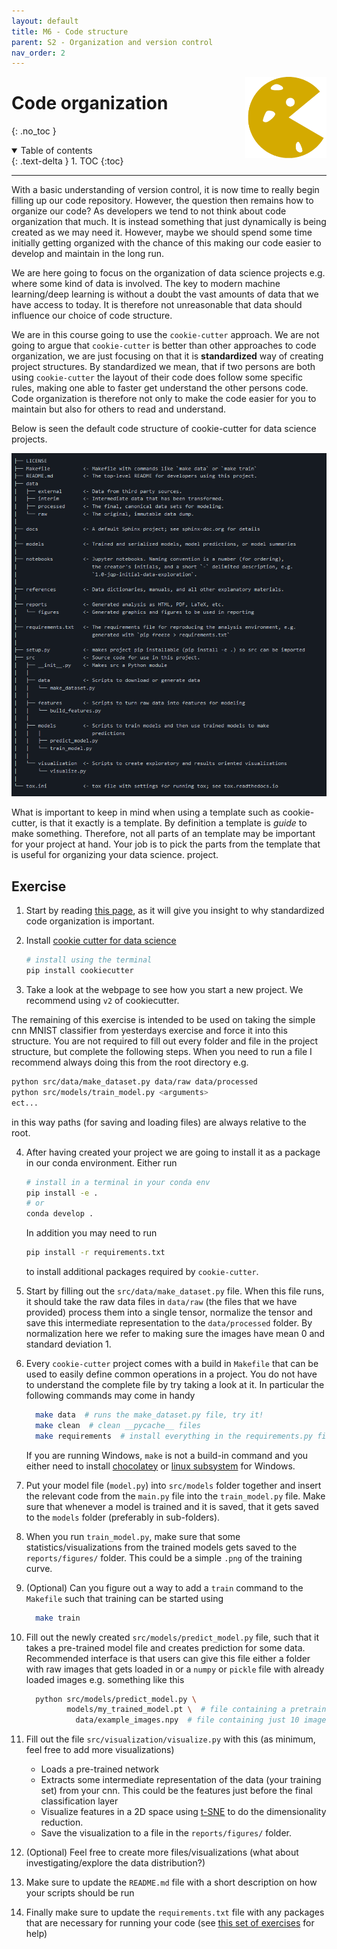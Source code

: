 ```yaml
---
layout: default
title: M6 - Code structure
parent: S2 - Organization and version control
nav_order: 2
---
```


<img style="float: right;" src="../figures/icons/m6.png" width="130"> 

# Code organization
{: .no_toc }

<details open markdown="block">
  <summary>
    Table of contents
  </summary>
  {: .text-delta }
1. TOC
{:toc}
</details>

---

With a basic understanding of version control, it is now time to really begin filling up our code repository. However, 
the question then remains how to organize our code? As developers we tend to not think about code organization that 
much. It is instead something that just dynamically is being created as we may need it. However, maybe we should spend 
some time initially getting organized with the chance of this making our code easier to develop and maintain in the 
long run.

We are here going to focus on the organization of data science projects e.g. where some kind of data is involved. The 
key to modern machine learning/deep learning is without a doubt the vast amounts of data that we have access to today. 
It is therefore not unreasonable that data should influence our choice of code structure.

We are in this course going to use the `cookie-cutter` approach. We are not going to argue that `cookie-cutter` is 
better than other approaches to code organization, we are just focusing on that it is **standardized** way of creating 
project structures. By standardized we mean, that if two persons are both using `cookie-cutter` the layout of their 
code does follow some specific rules, making one able to faster get understand the other persons code. Code organization 
is therefore not only to make the code easier for you to maintain but also for others to read and understand.

Below is seen the default code structure of cookie-cutter for data science projects.

<p align="center">
  <img src="../figures/cookie_cutter.png" width="1000," title="hover text">
</p>

What is important to keep in mind when using a template such as cookie-cutter, is that it exactly is a template. By
definition a template is *guide* to make something. Therefore, not all parts of an template may be important for your
project at hand. Your job is to pick the parts from the template that is useful for organizing your data science.
project.

## Exercise

1. Start by reading [this page](https://drivendata.github.io/cookiecutter-data-science/), as it will give you insight 
   to why standardized code organization is important.

2. Install [cookie cutter for data science](https://github.com/drivendata/cookiecutter-data-science)
   ``` bash
   # install using the terminal
   pip install cookiecutter
   ```

3. Take a look at the webpage to see how you start a new project. We recommend using `v2` of cookiecutter.

  The remaining of this exercise is intended to be used on taking the simple cnn MNIST classifier from yesterdays 
  exercise and force it into this structure. You are not required to fill out every folder and file in the project 
  structure, but complete the following steps. When you need to run a file I recommend always doing this from the 
  root directory e.g.
  ```bash
  python src/data/make_dataset.py data/raw data/processed
  python src/models/train_model.py <arguments>
  ect...
  ```
  in this way paths (for saving and loading files) are always relative to the root.

4. After having created your project we are going to install it as a package in our conda environment. Either run 
   ```bash
   # install in a terminal in your conda env
   pip install -e .
   # or 
   conda develop .
	 ```
   In addition you may need to run
   ```bash
   pip install -r requirements.txt
   ```
   to install additional packages required by `cookie-cutter`.

5. Start by filling out the `src/data/make_dataset.py` file. When this file runs, it should take the raw data files in 
   `data/raw` (the files that we have provided) process them into a single tensor, normalize the tensor and save this 
   intermediate representation to the `data/processed` folder. By normalization here we refer to making sure the
   images have mean 0 and standard deviation 1.

5. Every `cookie-cutter` project comes with a build in `Makefile` that can be used to easily define common operations in 
   a project. You do not have to understand the complete file by try taking a look at it. In particular the following 
   commands may come in handy
   ```bash
	 make data  # runs the make_dataset.py file, try it!
	 make clean  # clean __pycache__ files
	 make requirements  # install everything in the requirements.py file
	 ```
   If you are running Windows, `make` is not a build-in command and you either need to install
   [chocolatey](https://chocolatey.org/) or 
   [linux subsystem](https://docs.microsoft.com/en-us/windows/wsl/install-win10) for Windows.

6. Put your model file (`model.py`) into `src/models` folder together and insert the relevant code from the `main.py` 
   file into the `train_model.py` file. Make sure that whenever a model is trained and it is saved, that it gets saved
   to the `models` folder (preferably in sub-folders).

7. When you run `train_model.py`, make sure that some statistics/visualizations from the trained models gets saved to
   the `reports/figures/` folder. This could be a simple `.png` of the training curve. 

8. (Optional) Can you figure out a way to add a `train` command to the `Makefile` such that training can be started
   using
   ```bash
	 make train
	 ```

9. Fill out the newly created `src/models/predict_model.py` file, such that it takes a pre-trained model file and 
   creates prediction for some data. Recommended interface is that users can give this file either a folder with raw 
   images that gets loaded in or a `numpy` or `pickle` file with already loaded images e.g. something like this
   ```bash
	 python src/models/predict_model.py \
	        models/my_trained_model.pt \  # file containing a pretrained model
		      data/example_images.npy  # file containing just 10 images for prediction
   ```

10. Fill out the file `src/visualization/visualize.py` with this (as minimum, feel free to add more visualizations)
	  * Loads a pre-trained network
	  * Extracts some intermediate representation of the data (your training set) from your cnn. This could be the
      features just before the final classification layer
	  * Visualize features in a 2D space using 
      [t-SNE](https://scikit-learn.org/stable/modules/generated/sklearn.manifold.TSNE.html) to do the dimensionality
      reduction.
	  * Save the visualization to a file in the `reports/figures/` folder.

10. (Optional) Feel free to create more files/visualizations (what about investigating/explore the data distribution?)

11. Make sure to update the `README.md` file with a short description on how your scripts should be run

12. Finally make sure to update the `requirements.txt` file with any packages that are necessary for running your
    code (see [this set of exercises](../s1_development_environment/M2_conda.md) for help)



